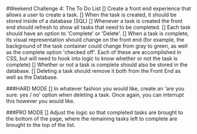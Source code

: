 #Weekend Challenge 4: The To Do List
[] Create a front end experience that allows a user to create a task.
[] When the task is created, it should be stored inside of a database (SQL)
[] Whenever a task is created the front end should refresh to show all tasks that need to be completed.
[] Each task should have an option to 'Complete' or 'Delete'.
[] When a task is complete, its visual representation should change on the front end (for example, the background of the task container could change from gray to green, as well as the complete option 'checked off'. Each of these are accomplished in CSS, but will need to hook into logic to know whether or not the task is complete)
[] Whether or not a task is complete should also be stored in the database.
[] Deleting a task should remove it both from the Front End as well as the Database.

###HARD MODE
[] In whatever fashion you would like, create an 'are you sure: yes / no' option when deleting a task. Once again, you can interrupt this however you would like.

###PRO MODE
[] Adjust the logic so that completed tasks are brought to the bottom of the page, where the remaining tasks left to complete are brought to the top of the list.
